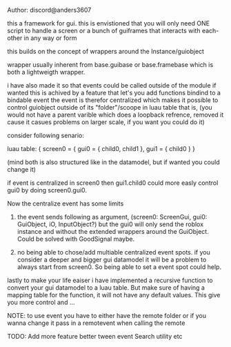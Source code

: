 Author: discord@anders3607

this a framework for gui.
this is envistioned that you will
only need ONE script to handle a screen
or a bunch of guiframes that interacts with each-
other in any way or form

this builds on the concept of
wrappers around the Instance/guiobject

wrapper usually inherent from base.guibase
or base.framebase which is both a lightweigth
wrapper.

i have also made it so that events could
be called outside of the module if wanted
this is achived by a feature that let's you add
functions bindind to a bindable event
the event is therefor centralized which makes it
possible to control guiobject outside of its "folder"/scoope
in luau table that is, (you would not have a parent varible which
does a loopback refrence, removed it cause it casues problems on larger
scale, if you want you could do it)

consider following senario:

luau table:
{
	screen0 = {
		gui0 = {
			child0,
			child1
		},
		gui1 = {
			child0
		}
}


(mind both is also structured like in the datamodel, but if wanted
you could change it)

if event is centralized in screen0 then
gui1.child0 could more easly control gui0 by
doing screen0.gui0.

Now the centralize event has some limits
1. the event sends following as argument, (screen0: ScreenGui, gui0: GuiObject, iO, InputObject?)
but the gui0 will only send the roblox instance and without the extended wrappers around the GuiObject.
Could be solved with GoodSignal maybe.

2. no being able to chose/add multiable centralized event spots.
if you consider a deeper and bigger gui datamodel it will be a problem to
always start from screen0. So being able to set a event spot could help.


lastly to make your life eaiser i have implemented
a recursive function to convert your gui datamodel
to a luau table. But make sure of having
a mapping table for the function, it will not have
any default values. This give you more control and ...


NOTE:
to use event you have to either have
the remote folder or if you wanna change it
pass in a remotevent when calling the remote

TODO:
Add more feature
better tween event
Search utility etc
